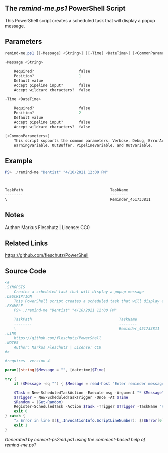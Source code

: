 ## The *remind-me.ps1* PowerShell Script

This PowerShell script creates a scheduled task that will display a popup message.

## Parameters
```powershell
remind-me.ps1 [[-Message] <String>] [[-Time] <DateTime>] [<CommonParameters>]

-Message <String>
    
    Required?                    false
    Position?                    1
    Default value                
    Accept pipeline input?       false
    Accept wildcard characters?  false

-Time <DateTime>
    
    Required?                    false
    Position?                    2
    Default value                
    Accept pipeline input?       false
    Accept wildcard characters?  false

[<CommonParameters>]
    This script supports the common parameters: Verbose, Debug, ErrorAction, ErrorVariable, WarningAction, 
    WarningVariable, OutBuffer, PipelineVariable, and OutVariable.
```

## Example
```powershell
PS> ./remind-me "Dentist" "4/10/2021 12:00 PM"



TaskPath                                       TaskName                          State
--------                                       --------                          -----
\                                              Reminder_451733811                Ready

```

## Notes
Author: Markus Fleschutz | License: CC0

## Related Links
https://github.com/fleschutz/PowerShell

## Source Code
```powershell
<#
.SYNOPSIS
	Creates a scheduled task that will display a popup message
.DESCRIPTION
	This PowerShell script creates a scheduled task that will display a popup message.
.EXAMPLE
	PS> ./remind-me "Dentist" "4/10/2021 12:00 PM"

	TaskPath                                       TaskName                          State
	--------                                       --------                          -----
	\                                              Reminder_451733811                Ready
.LINK
	https://github.com/fleschutz/PowerShell
.NOTES
	Author: Markus Fleschutz | License: CC0
#>

#requires -version 4

param([string]$Message = "", [datetime]$Time)

try {
	if ($Message -eq "") { $Message = read-host "Enter reminder message" }

	$Task = New-ScheduledTaskAction -Execute msg -Argument "* $Message"
	$Trigger = New-ScheduledTaskTrigger -Once -At $Time
	$Random = (Get-Random)
	Register-ScheduledTask -Action $Task -Trigger $Trigger -TaskName "Reminder_$Random" -Description "Reminder"
	exit 0
} catch {
	"⚠️ Error in line $($_.InvocationInfo.ScriptLineNumber): $($Error[0])"
	exit 1
}
```

*Generated by convert-ps2md.ps1 using the comment-based help of remind-me.ps1*
